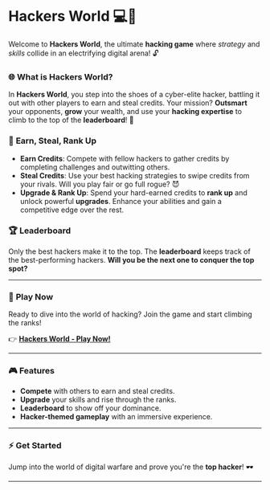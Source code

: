 # **Hackers World** 💻🖤

Welcome to **Hackers World**, the ultimate **hacking game** where *strategy* and *skills* collide in an electrifying digital arena! 🔓

### 🌐 **What is Hackers World?**
In **Hackers World**, you step into the shoes of a cyber-elite hacker, battling it out with other players to earn and steal credits. Your mission? **Outsmart** your opponents, **grow** your wealth, and use your **hacking expertise** to climb to the top of the **leaderboard**! 🚀

### 💸 **Earn, Steal, Rank Up**
- **Earn Credits**: Compete with fellow hackers to gather credits by completing challenges and outwitting others.
- **Steal Credits**: Use your best hacking strategies to swipe credits from your rivals. Will you play fair or go full rogue? 😈
- **Upgrade & Rank Up**: Spend your hard-earned credits to **rank up** and unlock powerful **upgrades**. Enhance your abilities and gain a competitive edge over the rest.

### 🏆 **Leaderboard**
Only the best hackers make it to the top. The **leaderboard** keeps track of the best-performing hackers. **Will you be the next one to conquer the top spot?**

---

### 🔗 **Play Now**
Ready to dive into the world of hacking? Join the game and start climbing the ranks!

👉 **[Hackers World - Play Now!](https://hackers-world-9d497e99275f.herokuapp.com/)**

---

### 🎮 **Features**
- **Compete** with others to earn and steal credits.
- **Upgrade** your skills and rise through the ranks.
- **Leaderboard** to show off your dominance.
- **Hacker-themed gameplay** with an immersive experience.

---

### ⚡ **Get Started**
Jump into the world of digital warfare and prove you're the **top hacker**! 🕶️

---
